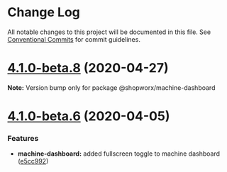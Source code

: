 # Change Log

All notable changes to this project will be documented in this file.
See [Conventional Commits](https://conventionalcommits.org) for commit guidelines.

# [4.1.0-beta.8](https://bitbucket.org/entrib/shopworx/compare/v4.1.0-beta.7...v4.1.0-beta.8) (2020-04-27)

**Note:** Version bump only for package @shopworx/machine-dashboard





# [4.1.0-beta.6](https://bitbucket.org/entrib/shopworx/compare/v4.1.0-beta.5...v4.1.0-beta.6) (2020-04-05)


### Features

* **machine-dashboard:** added fullscreen toggle to machine dashboard ([e5cc992](https://bitbucket.org/entrib/shopworx/commits/e5cc992626325df102e9344f8574ea527fbc4989))
